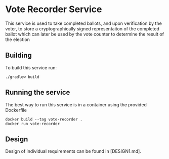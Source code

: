 # Vote Recorder Service

This service is used to take completed ballots, and upon verification by the voter, to
store a cryptographically signed representaiton of the completed ballot which can
later be used by the vote counter to determine the result of the election

## Building

To build this service run:

```shell script
./gradlew build
```

## Running the service

The best way to run this service is in a container using the provided Dockerfile

```shell script
docker build --tag vote-recorder .
docker run vote-recorder
```

## Design

Design of individual requirements can be found in [DESIGN1.md]. 